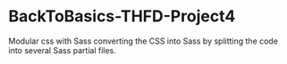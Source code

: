 # BackToBasics-THFD-Project4
Modular css with Sass 
converting the CSS into Sass by splitting the code into several Sass partial files. 
